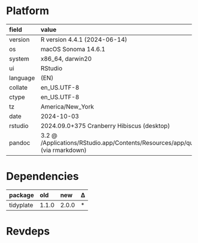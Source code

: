 # Platform

|field    |value                                                                                           |
|:--------|:-----------------------------------------------------------------------------------------------|
|version  |R version 4.4.1 (2024-06-14)                                                                    |
|os       |macOS Sonoma 14.6.1                                                                             |
|system   |x86_64, darwin20                                                                                |
|ui       |RStudio                                                                                         |
|language |(EN)                                                                                            |
|collate  |en_US.UTF-8                                                                                     |
|ctype    |en_US.UTF-8                                                                                     |
|tz       |America/New_York                                                                                |
|date     |2024-10-03                                                                                      |
|rstudio  |2024.09.0+375 Cranberry Hibiscus (desktop)                                                      |
|pandoc   |3.2 @ /Applications/RStudio.app/Contents/Resources/app/quarto/bin/tools/x86_64/ (via rmarkdown) |

# Dependencies

|package   |old   |new   |Δ  |
|:---------|:-----|:-----|:--|
|tidyplate |1.1.0 |2.0.0 |*  |

# Revdeps

